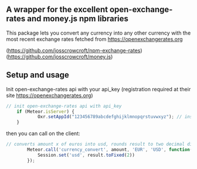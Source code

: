 A wrapper for the excellent open-exchange-rates and money.js npm libraries 
----
This package lets you convert any currency into any other currency with the most recent exchange rates fetched from https://openexchangerates.org

(https://github.com/josscrowcroft/npm-exchange-rates)
(https://github.com/josscrowcroft/money.js)




Setup and usage
----

Init open-exchange-rates api with your api_key (registration required at their site https://openexchangerates.org)

```js
// init open-exchange-rates api with api_key
	if (Meteor.isServer) {
            Oxr.setAppId("123456789abcdefghijklmnopqrstuvwxyz"); // insert your app_id!
	}
```

then you can call on the client:
```js
// converts amount x of euros into usd, rounds result to two decimal digits  
        Meteor.call('currency_convert', amount, 'EUR', 'USD', function(err, result) {
            Session.set('usd', result.toFixed(2))
        });
```
